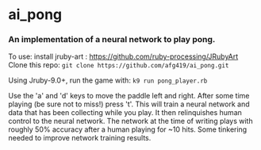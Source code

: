 # ai_pong

### An implementation of a neural network to play pong.  

To use: install jruby-art : https://github.com/ruby-processing/JRubyArt  
Clone this repo: `git clone https://github.com/afg419/ai_pong.git`  
  
Using Jruby-9.0+, run the game with:
`k9 run pong_player.rb`  
  
Use the 'a' and 'd' keys to move the paddle left and right.  After some time playing (be sure not to miss!) press 't'.  This will train a neural network and data that has been collecting while you play.  It then relinquishes human control to the neural network.  The network at the time of writing plays with roughly 50% accuracy after a human playing for ~10 hits.  Some tinkering needed to improve network training results.
